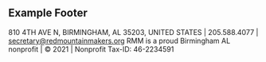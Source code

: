 **Example Footer**
---

810 4TH AVE N, BIRMINGHAM, AL 35203, UNITED STATES | 205.588.4077 | secretary@redmountainmakers.org RMM is a proud Birmingham AL nonprofit | © 2021 | Nonprofit Tax-ID: 46-2234591